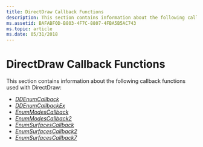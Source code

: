 ```yaml
---
title: DirectDraw Callback Functions
description: This section contains information about the following callback functions used with DirectDraw
ms.assetid: BAFABF0D-B803-4F7C-8807-4FBA5B5AC743
ms.topic: article
ms.date: 05/31/2018
---
```


# DirectDraw Callback Functions

This section contains information about the following callback functions used with DirectDraw:

-   [*DDEnumCallback*](/windows/desktop/api/Ddraw/nc-ddraw-lpddenumcallbacka)
-   [*DDEnumCallbackEx*](/windows/desktop/api/Ddraw/nc-ddraw-lpddenumcallbackexa)
-   [*EnumModesCallback*](/windows/desktop/api/Ddraw/nc-ddraw-lpddenummodescallback)
-   [*EnumModesCallback2*](/windows/desktop/api/Ddraw/nc-ddraw-lpddenummodescallback2)
-   [*EnumSurfacesCallback*](/windows/desktop/api/Ddraw/nc-ddraw-lpddenumsurfacescallback)
-   [*EnumSurfacesCallback2*](/windows/desktop/api/Ddraw/nc-ddraw-lpddenumsurfacescallback2)
-   [*EnumSurfacesCallback7*](/windows/desktop/api/Ddraw/nc-ddraw-lpddenumsurfacescallback7)

 

 




